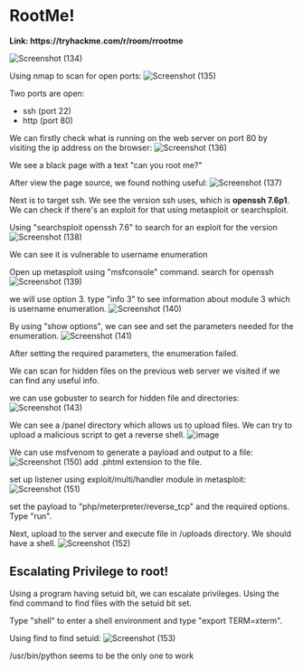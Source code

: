 <h1>RootMe!</h1>
<b>Link: https://tryhackme.com/r/room/rrootme</b>


![Screenshot (134)](https://github.com/user-attachments/assets/70859579-a8b3-4992-b7db-9bd448f66076)

Using nmap to scan for open ports:
![Screenshot (135)](https://github.com/user-attachments/assets/2ed46ff1-7250-4763-83c9-5e5bfcee57d1)

Two ports are open: 

- ssh (port 22)
- http (port 80)

We can firstly check what is running on the web server on port 80 by visiting the ip address on the browser:
![Screenshot (136)](https://github.com/user-attachments/assets/ea18260a-66bd-4266-a2c8-804d29d02b7f)

We see a black page with a text "can you root me?"

After view the page source, we found nothing useful:
![Screenshot (137)](https://github.com/user-attachments/assets/ec864ef1-dba4-46bf-af22-16b30c09f53e)

Next is to target ssh. We see the version ssh uses, which is <b>openssh 7.6p1</b>. We can check if there's an exploit for that using metasploit or searchsploit.

Using "searchsploit openssh 7.6"  to search for an exploit for the version
![Screenshot (138)](https://github.com/user-attachments/assets/c2f37532-3343-410e-a11d-3ed477dc39e5)

We can see it is vulnerable to username enumeration

Open up metasploit using "msfconsole" command.
search for openssh
![Screenshot (139)](https://github.com/user-attachments/assets/6ad98380-52fe-4189-bfe6-4c69b2fc1757)

we will use option 3. type "info 3" to see information about module 3 which is username enumeration.
![Screenshot (140)](https://github.com/user-attachments/assets/cf1c7fd0-1bee-4f6d-a016-5ed3443ad67d)

By using "show options", we can see and set the parameters needed for the enumeration.
![Screenshot (141)](https://github.com/user-attachments/assets/93ff0624-cb51-4e6f-949b-460ab8982712)

After setting the required parameters, the enumeration failed. 

We can scan for hidden files on the previous web server we visited if we can find any useful info.

we can use gobuster to search for hidden file and directories:
![Screenshot (143)](https://github.com/user-attachments/assets/a6cf962c-5b69-43f5-95e5-5863adb0df5e)

We can see a /panel directory which allows us to upload files. We can try to upload a malicious script to get a reverse shell.
![image](https://github.com/user-attachments/assets/bc1ff669-7749-40aa-8e03-aa4aca2f2f55)

We can use msfvenom to generate a payload and output to a file:
![Screenshot (150)](https://github.com/user-attachments/assets/f322adbc-d2e4-42c1-a573-da165823b9f8)
add .phtml extension to the file.

set up listener using exploit/multi/handler module in metasploit:
![Screenshot (151)](https://github.com/user-attachments/assets/776ec039-673b-4bf2-b5e8-de421eecce10)

set the payload to "php/meterpreter/reverse_tcp" and the required options.
Type "run".

Next, upload to the server and execute file in /uploads directory.
We should have a shell.
![Screenshot (152)](https://github.com/user-attachments/assets/3b160b4f-b6bc-4749-ac41-500468702bfb)

<h2>Escalating Privilege to root!</h2>

Using a program having setuid bit, we can escalate privileges. Using the find command to find files with the setuid bit set.

Type "shell" to enter a shell environment and type "export TERM=xterm".

Using find to find setuid:
![Screenshot (153)](https://github.com/user-attachments/assets/8ed44a6c-2a87-4d2f-ade4-3961cca2957f)

/usr/bin/python seems to be the only one to work







